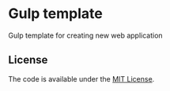 # Gulp template
Gulp template for creating new web application

## License
The code is available under the [MIT License](LICENSE.md).